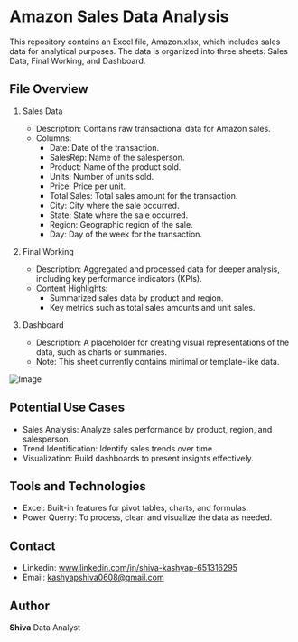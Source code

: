 # Amazon Sales Data Analysis
This repository contains an Excel file, Amazon.xlsx, which includes sales data for analytical purposes. The data is organized into three sheets: Sales Data, Final Working, and Dashboard.
## File Overview
1. Sales Data
   -	Description: Contains raw transactional data for Amazon sales.
   -	Columns:
         -	Date: Date of the transaction.
         -	SalesRep: Name of the salesperson.
         -	Product: Name of the product sold.
         -	Units: Number of units sold.
         -	Price: Price per unit.
         -	Total Sales: Total sales amount for the transaction.
         -	City: City where the sale occurred.
         -	State: State where the sale occurred.
         -	Region: Geographic region of the sale.
         -	Day: Day of the week for the transaction.
   
3. Final Working
   -	Description: Aggregated and processed data for deeper analysis, including key performance indicators (KPIs).
   -	Content Highlights:
         -	Summarized sales data by product and region.
         -	Key metrics such as total sales amounts and unit sales.
   
5. Dashboard
   -	Description: A placeholder for creating visual representations of the data, such as charts or summaries.
   -	Note: This sheet currently contains minimal or template-like data.
   

![Image](https://github.com/user-attachments/assets/c9e358a0-f272-4f43-9252-785943a3dde4)

## Potential Use Cases

   - Sales Analysis: Analyze sales performance by product, region, and salesperson.
   - Trend Identification: Identify sales trends over time.
   - Visualization: Build dashboards to present insights effectively.

## Tools and Technologies
   - Excel: Built-in features for pivot tables, charts, and formulas.
   - Power Querry: To process, clean and visualize the data as needed.

## Contact
   - Linkedin: www.linkedin.com/in/shiva-kashyap-651316295
   - Email: kashyapshiva0608@gmail.com

## Author
**Shiva**
Data Analyst

